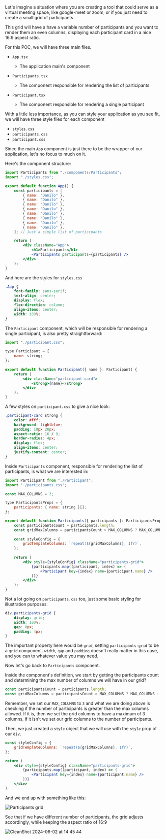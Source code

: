 
Let's imagine a situation where you are creating a tool that could serve as a virtual meeting space, like google-meet or zoom, or if you just need to create a small grid of participants. 

This grid will have a have a variable number of participants and you want to render them an even columns, displaying each participant card in a nice 16:9 aspect ratio.

For this POC, we will have three main files.

- `App.tsx`
	- The application main's component
	
- `Participants.tsx`
	- The component responsible for rendering the list of participants
	
- `Participant.tsx`
	- The component responsible for rendering a single participant


With a little less importance, as you can style your application as you see fit, we will have three style files for each component

- `styles.css`
- `participants.css`
- `participant.css`


Since the main `App` component is just there to be the wrapper of our application, let's no focus to much on it. 

Here's the component structure:

```jsx
import Participants from "./components/Participants";
import "./styles.css";

export default function App() {
	const participants = [
		{ name: "Danilo" },
		{ name: "Danilo" },
		{ name: "Danilo" },
		{ name: "Danilo" },
		{ name: "Danilo" },
		{ name: "Danilo" },
		{ name: "Danilo" },
		{ name: "Danilo" },
	]; // Just a simple list of participants

	return (
		<div className="App">
			<h1>Participants</h1>	
			<Participants participants={participants} />
		</div>
	);
}
```

And here are the styles for `styles.css`

```css
.App {
	font-family: sans-serif;
	text-align: center;
	display: flex;
	flex-direction: column;
	align-items: center;
	width: 100%;
}
```

The `Participant` component, which will be responsible for rendering a single participant, is also pretty straightforward:

```jsx
import "./participant.css";

type Participant = {
	name: string;
};
  
export default function Participant({ name }: Participant) {
	return (
		<div className="participant-card">
			<strong>{name}</strong>
		</div>
	);
}
```

A few styles on `participant.css` to give a nice look:

```css
.participant-card strong {
	color: #fff;
	background: lightblue;
	padding: 10px 20px;
	aspect-ratio: 16 / 9;
	border-radius: 4px;
	display: flex;
	align-items: center;
	justify-content: center;
}
```

Inside `Participants` component, responsible for rendering the list of participants, is what we are interested in:

```jsx
import Participant from "./Participant";
import "./participants.css";

const MAX_COLUMNS = 3;

type ParticipantsProps = {
	participants: { name: string }[];
};

export default function Participants({ participants }: ParticipantsProps) {
	const participantsCount = participants.length;
	const gridMaxColumns = participantsCount > MAX_COLUMNS ? MAX_COLUMNS : participantsCount;
	  
	const styleConfig = {
		gridTemplateColumns: `repeat(${gridMaxColumns}, 1fr)`,
	};
	  
	return (
		<div style={styleConfig} className="participants-grid">
			{participants.map((participant, index) => (
				<Participant key={index} name={participant.name} />
			))}
		</div>
	);
}
```

Not a lot going on `participants.css` too, just some basic styling for illustration purposes:

```css
div.participants-grid {
	display: grid;
	width: 100%;
	gap: 8px;
	padding: 4px;
}
```

The important property here would be `grid`, setting `participants-grid` to be a `grid` component. `width`, `gap` and `padding` doesn't really matter in this case, and you can to whatever value you may need.

Now let's go back to `Participants` component.

Inside the component's definition, we start by getting the participants count and determining the max number of columns we will have in our grid?

```javascript
const participantsCount = participants.length;
const gridMaxColumns = participantsCount > MAX_COLUMNS ? MAX_COLUMNS : participantsCount;
```

Remember, we set our  `MAX_COLUMNS` to `3` and what we are doing above is checking if the number of participants is greater than the max columns allowed.  If it is, then we set the grid columns to have a maximum of 3 columns, if it isn't we set our grid columns to the number of participants.

Then, we just created a `style` object that we will use with the `style` prop of our `div`.

```jsx
const styleConfig = {
	gridTemplateColumns: `repeat(${gridMaxColumns}, 1fr)`,
};

return (
	<div style={styleConfig} className="participants-grid">
		{participants.map((participant, index) => (
			<Participant key={index} name={participant.name} />
		))}
	</div>
)
```

And we end up with something like this:

![Participants grid](https://github.com/Nilomiranda/tech-blog-cms/assets/25915040/0975b685-f941-49f2-b410-c408b7323406)

See that if we have different number of participants, the grid adjusts accordingly, while keeping the aspect ratio of 16:9

![CleanShot 2024-06-02 at 14 45 44](https://github.com/Nilomiranda/tech-blog-cms/assets/25915040/ff2f4dca-14f1-4a4e-8669-6c5bb1df2807)